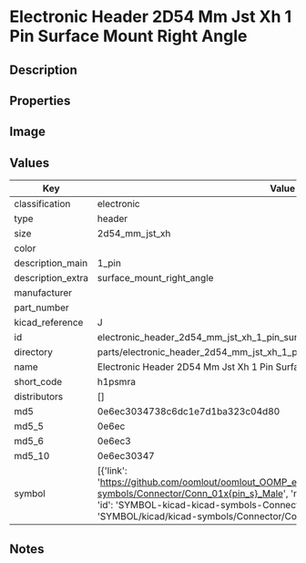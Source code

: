 # Electronic Header 2D54 Mm Jst Xh 1 Pin Surface Mount Right Angle

## Description

## Properties


## Image


## Values

| Key | Value |
| --- | --- |
| classification | electronic |
| type | header |
| size | 2d54_mm_jst_xh |
| color |  |
| description_main | 1_pin |
| description_extra | surface_mount_right_angle |
| manufacturer |  |
| part_number |  |
| kicad_reference | J |
| id | electronic_header_2d54_mm_jst_xh_1_pin_surface_mount_right_angle |
| directory | parts/electronic_header_2d54_mm_jst_xh_1_pin_surface_mount_right_angle |
| name | Electronic Header 2D54 Mm Jst Xh 1 Pin Surface Mount Right Angle |
| short_code | h1psmra |
| distributors | [] |
| md5 | 0e6ec3034738c6dc1e7d1ba323c04d80 |
| md5_5 | 0e6ec |
| md5_6 | 0e6ec3 |
| md5_10 | 0e6ec30347 |
| symbol | [{'link': 'https://github.com/oomlout/oomlout_OOMP_eda_V2/tree/main/SYMBOL/kicad/kicad-symbols/Connector/Conn_01x{pin_s}_Male', 'name': 'Connector : Conn_01x01_Male', 'id': 'SYMBOL-kicad-kicad-symbols-Connector-Conn_01x01_Male', 'directory': 'SYMBOL/kicad/kicad-symbols/Connector/Conn_01x01_Male/'}] |

## Notes

